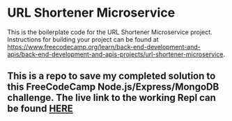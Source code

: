 # URL Shortener Microservice

This is the boilerplate code for the URL Shortener Microservice project. Instructions for building your project can be found at https://www.freecodecamp.org/learn/back-end-development-and-apis/back-end-development-and-apis-projects/url-shortener-microservice.

## This is a repo to save my completed solution to this FreeCodeCamp Node.js/Express/MongoDB challenge. The live link to the working Repl can be found [HERE](https://boilerplate-project-urlshortener.js1313.repl.co/)
